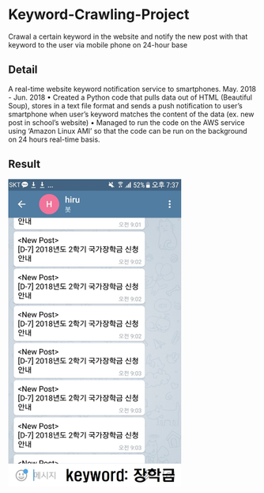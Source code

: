 # Keyword-Crawling-Project
Crawal a certain keyword in the website and notify the new post with that keyword to the user via mobile phone on 24-hour base

## Detail
A real-time website keyword notification service to smartphones.	May. 2018 - Jun. 2018 • Created a Python code that pulls data out of HTML (Beautiful Soup), stores in a text file format and sends a push notification to user’s smartphone when user’s keyword matches the content of the data (ex. new post in school’s website) • Managed to run the code on the AWS service using ‘Amazon Linux AMI’ so that the code can be run on the background on 24 hours real-time basis.

## Result
<img src="post_screenshot.jpg" alt="result" width="350">
